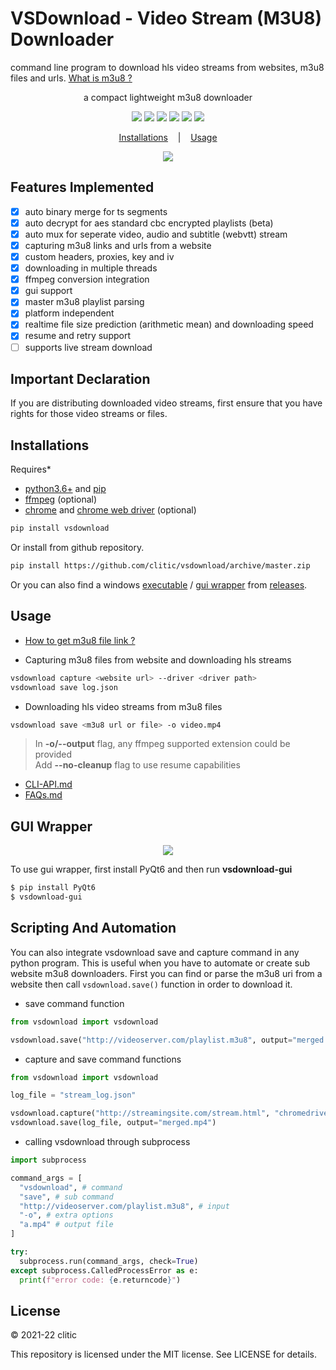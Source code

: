 # VSDownload - Video Stream (M3U8) Downloader

command line program to download hls video streams from websites, m3u8 files and urls. [What is m3u8 ?](https://en.wikipedia.org/wiki/M3U)

<p align="center">
  a compact lightweight m3u8 downloader
</p>

<p align="center">
  <img src="https://img.shields.io/badge/dynamic/json?style=flat-square&maxAge=86400&label=downloads&query=%24.total_downloads&url=https%3A%2F%2Fapi.pepy.tech%2Fapi%2Fprojects%2Fvsdownload">
  <img src="https://img.shields.io/pypi/v/vsdownload?style=flat-square">
  <img src="https://img.shields.io/badge/python-%3E=_3.6-green?style=flat-square"/>
  <img src="https://img.shields.io/github/license/clitic/vsdownload?style=flat-square">
  <img src="https://img.shields.io/github/repo-size/clitic/vsdownload?style=flat-square">
  <img src="https://img.shields.io/tokei/lines/github/clitic/vsdownload?style=flat-square">
</p>

<p align="center">
  <a href="#Installations">Installations</a>
  &nbsp;&nbsp;&nbsp;|&nbsp;&nbsp;&nbsp;
  <a href="#Usage">Usage</a>
</p>

<p align="center">
  <img src="https://raw.githubusercontent.com/clitic/vsdownload/master/images/vsdownload.gif">
</p>

## Features Implemented

- [x] auto binary merge for ts segments
- [x] auto decrypt for aes standard cbc encrypted playlists (beta)
- [x] auto mux for seperate video, audio and subtitle (webvtt) stream
- [x] capturing m3u8 links and urls from a website
- [x] custom headers, proxies, key and iv
- [x] downloading in multiple threads
- [x] ffmpeg conversion integration
- [x] gui support
- [x] master m3u8 playlist parsing
- [x] platform independent
- [x] realtime file size prediction (arithmetic mean) and downloading speed
- [x] resume and retry support
- [ ] supports live stream download

## Important Declaration

If you are distributing downloaded video streams, first ensure that you have rights for those video streams or files.

## Installations

Requires*

- [python3.6+](https://www.python.org/downloads) and [pip](https://pip.pypa.io/en/stable/installation)
- [ffmpeg](https://www.ffmpeg.org/download.html) (optional)
- [chrome](https://www.google.com/chrome/) and [chrome web driver](https://chromedriver.chromium.org/downloads) (optional)

```bash
pip install vsdownload
```

Or install from github repository.

```bash
pip install https://github.com/clitic/vsdownload/archive/master.zip
```

Or you can also find a windows [executable](https://github.com/clitic/vsdownload/releases/download/v1.1.21/vsdownload.exe) / [gui wrapper](https://github.com/clitic/vsdownload/releases/download/v1.1.21/vsdownload_gui.zip) from [releases](https://github.com/clitic/vsdownload/releases).

## Usage

- [How to get m3u8 file link ?](https://github.com/clitic/vsdownload/blob/master/docs/FAQs.md#How+to+get+m3u8+file+link+?)

- Capturing m3u8 files from website and downloading hls streams

```bash
vsdownload capture <website url> --driver <driver path>
vsdownload save log.json
```

- Downloading hls video streams from m3u8 files

```bash
vsdownload save <m3u8 url or file> -o video.mp4
```

> In **-o/--output** flag, any ffmpeg supported extension could be provided <br> Add **--no-cleanup** flag to use resume capabilities

- [CLI-API.md](docs/CLI-API.md)
- [FAQs.md](docs/FAQs.md)

## GUI Wrapper

<p align="center">
  <img src="https://raw.githubusercontent.com/clitic/vsdownload/master/images/gui_wrapper.jpg">
</p>

To use gui wrapper, first install PyQt6 and then run **vsdownload-gui**

```bash
$ pip install PyQt6
$ vsdownload-gui
```

## Scripting And Automation

You can also integrate vsdownload save and capture command in any python program. This is useful when you have to automate or create sub website m3u8 downloaders. First you can find or parse the m3u8 uri from a website then call `vsdownload.save()` function in order to download it.

- save command function

```python
from vsdownload import vsdownload

vsdownload.save("http://videoserver.com/playlist.m3u8", output="merged.mp4")
```

- capture and save command functions

```python
from vsdownload import vsdownload

log_file = "stream_log.json"

vsdownload.capture("http://streamingsite.com/stream.html", "chromedriver.exe", output=log_file)
vsdownload.save(log_file, output="merged.mp4")
```

- calling vsdownload through subprocess

```python
import subprocess

command_args = [
  "vsdownload", # command
  "save", # sub command
  "http://videoserver.com/playlist.m3u8", # input
  "-o", # extra options
  "a.mp4" # output file
]

try:
  subprocess.run(command_args, check=True)
except subprocess.CalledProcessError as e:
  print(f"error code: {e.returncode}")
```

## License

&copy; 2021-22 clitic

This repository is licensed under the MIT license. See LICENSE for details.
